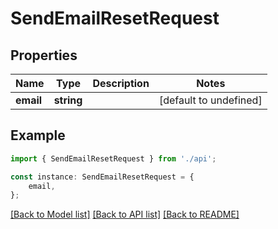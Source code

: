 # SendEmailResetRequest


## Properties

Name | Type | Description | Notes
------------ | ------------- | ------------- | -------------
**email** | **string** |  | [default to undefined]

## Example

```typescript
import { SendEmailResetRequest } from './api';

const instance: SendEmailResetRequest = {
    email,
};
```

[[Back to Model list]](../README.md#documentation-for-models) [[Back to API list]](../README.md#documentation-for-api-endpoints) [[Back to README]](../README.md)
